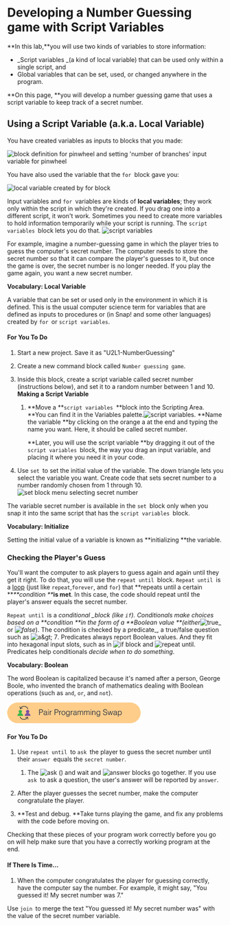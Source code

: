 # Developing a Number Guessing game with Script Variables

**In this lab,**you will use two kinds of variables to store information:

* _Script variables _\(a kind of local variable\) that can be used only within a single script, and
* Global variables that can be set, used, or changed anywhere in the program.

**On this page, **you will develop a number guessing game that uses a script variable to keep track of a secret number.

## Using a Script Variable \(a.k.a. Local Variable\)

You have created variables as inputs to blocks that you made:

![](http://bjc.edc.org/bjc-r/img/2-complexity/input-variable-for-pinwheelbranches-commented.png "block definition for pinwheel and setting &apos;number of branches&apos; input variable for pinwheel")

You have also used the variable that the `for `block gave you:

![](http://bjc.edc.org/bjc-r/img/2-complexity/local-variable-created-by-for-block-commented.png "local variable created by for block")

Input variables and `for `variables are kinds of **local variables**; they work only within the script in which they're created. If you drag one into a different script, it won't work. Sometimes you need to create more variables to hold information temporarily while your script is running. The `script variables `block lets you do that. ![](http://bjc.edc.org/bjc-r/img/prog/scriptvar.png "script variables")

For example, imagine a number-guessing game in which the player tries to guess the computer's secret number. The computer needs to store the secret number so that it can compare the player's guesses to it, but once the game is over, the secret number is no longer needed. If you play the game again, you want a new secret number.

**Vocabulary: Local Variable**

A variable that can be set or used only in the environment in which it is defined. This is the usual computer science term for variables that are defined as inputs to procedures or \(in Snap! and some other languages\) created by `for `or `script variables`.

#### For You To Do

1. Start a new project. Save it as "U2L1-NumberGuessing"
2. Create a new command block called `Number guessing game`.

3. Inside this block, create a script variable called secret number \(instructions below\), and set it to a random number between 1 and 10. **Making a Script Variable**

   1. **Move a **`script variables `**block into the Scripting Area. **You can find it in the Variables palette.![](http://bjc.edc.org/bjc-r/img/prog/scriptvar.png "script variables"). **Name the variable **by clicking on the orange a at the end and typing the name you want. Here, it should be called secret number.

      **Later, you will use the script variable **by dragging it out of the `script variables `block, the way you drag an input variable, and placing it where you need it in your code.

4. Use `set `to set the initial value of the variable. The down triangle lets you select the variable you want. Create code that sets secret number to a number randomly chosen from 1 through 10. ![](http://bjc.edc.org/bjc-r/img/2-complexity/set-secret-number-menu.jpg "set block menu selecting secret number")

The variable secret number is available in the `set `block only when you snap it into the same script that has the `script variables `block.

**Vocabulary: Initialize**

Setting the initial value of a variable is known as **initializing **the variable.

### Checking the Player's Guess

You'll want the computer to ask players to guess again and again until they get it right. To do that, you will use the `repeat until `block. `Repeat until `is a [loop](http://bjc.edc.org/bjc-r/cur/programming/1-introduction/3-drawing/6-the-for-block.html?topic=nyc_bjc%2F1-intro-loops.topic&course=bjc4nyc.html&novideo&noassignment) \(just like `repeat`,`forever`, and `for`\) that **repeats until a certain **_**condition **_**is met**. In this case, the code should repeat until the player's answer equals the secret number.

`Repeat until `is a _conditional \_block \(like _`if`_\). Conditionals make choices based on a **condition **in the form of a **Boolean value **\(either_![](http://bjc.edc.org/bjc-r/img/blocks/true.png "true")_ or _![](http://bjc.edc.org/bjc-r/img/blocks/false.png "false")_\). The condition is checked by a predicate_, a true/false question such as ![](http://bjc.edc.org/bjc-r/img/2-complexity/a-gt-7.png "a&amp;gt; 7"). Predicates always report Boolean values. And they fit into hexagonal input slots, such as in ![](http://bjc.edc.org/bjc-r/img/blocks/if.png "if block") and ![](http://bjc.edc.org/bjc-r/img/blocks/repeat-until.png "repeat until"). Predicates help conditionals _decide when to do something_.

**Vocabulary: Boolean**

The word Boolean is capitalized because it's named after a person, George Boole, who invented the branch of mathematics dealing with Boolean operations \(such as `and`, `or`, and `not`\).

![](/assets/pair_programming.png)

#### For You To Do

1. Use `repeat until `to `ask `the player to guess the secret number until their `answer `equals the `secret number`.

   1. The ![](http://bjc.edc.org/bjc-r/img/blocks/ask-empty.png "ask \(\) and wait") and ![](http://bjc.edc.org/bjc-r/img/blocks/answer.png "answer") blocks go together. If you use `ask `to ask a question, the user's answer will be reported by `answer`.

2. After the player guesses the secret number, make the computer congratulate the player.

3. **Test and debug. **Take turns playing the game, and fix any problems with the code before moving on.

Checking that these pieces of your program work correctly before you go on will help make sure that you have a correctly working program at the end.

#### If There Is Time...

1. When the computer congratulates the player for guessing correctly, have the computer say the number. For example, it might say, "You guessed it! My secret number was 7."

Use `join `to merge the text "You guessed it! My secret number was" with the value of the secret number variable.

